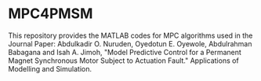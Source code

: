 # MPC4PMSM
This repository provides the MATLAB codes for MPC algorithms used in the Journal Paper: 
Abdulkadir O. Nuruden, Oyedotun E. Oyewole, Abdulrahman Babagana and Isah A. Jimoh, "Model Predictive Control for a Permanent Magnet Synchronous Motor Subject to Actuation Fault." Applications of Modelling and Simulation.
